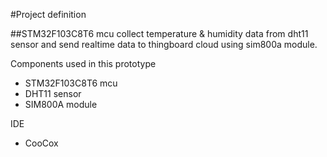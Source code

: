#Project definition

##STM32F103C8T6 mcu collect temperature & humidity data from dht11 sensor and send realtime data to thingboard cloud using sim800a module.

Components used in this prototype

- STM32F103C8T6 mcu
- DHT11 sensor
- SIM800A module

IDE 

- CooCox 
